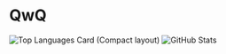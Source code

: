 # QwQ
![Top Languages Card (Compact layout)](https://github-readme-stats.vercel.app/api/top-langs/?username=Slinet6056&layout=compact)
![GitHub Stats](https://github-readme-stats.vercel.app/api?username=Slinet6056&show_icons=true&hide=["commits","contribs"])
